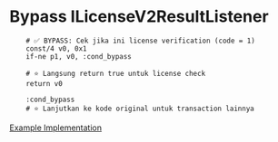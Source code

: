 # Bypass ILicenseV2ResultListener

```smali
    # ✅ BYPASS: Cek jika ini license verification (code = 1)
    const/4 v0, 0x1
    if-ne p1, v0, :cond_bypass

    # ⭐ Langsung return true untuk license check
    return v0

    :cond_bypass
    # ⭐ Lanjutkan ke kode original untuk transaction lainnya

```

[Example Implementation](https://github.com/QiubyZ/ApkModDocument/blob/fe2a99d7c6ba6526ea37e74dee6b02fe690a5337/PairiLicenseV2/ILicenseV2ResultListener%24Stub.smali#L113#L121)
